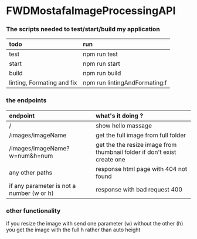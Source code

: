 # FWDMostafaImageProcessingAPI
### The scripts needed to test/start/build my application
| todo | run | 
| :--- | :---- | 
| test | npm run test | 
| start | npm run start |
| build | npm run build |
| linting, Formating and fix | npm run lintingAndFormating:f |
### the endpoints
| endpoint | what's it doing ? | 
| :--- | :---- | 
| / | show hello massage | 
| /images/imageName | get the full image from full folder |
| /images/imageName?w=num&h=num | get the the resize image from thumbnail folder if don't exist create one |
| any other paths | response html page with 404 not found |
| if any parameter is not a number (w or h) | response with bad request 400 |
### other functionality
 if you resize the image with send one parameter (w)  without the other (h) you get the image with the full h rather than auto height
 

